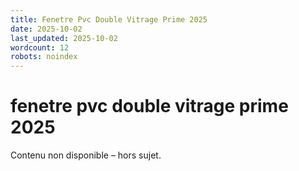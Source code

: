 ```yaml
---
title: Fenetre Pvc Double Vitrage Prime 2025
date: 2025-10-02
last_updated: 2025-10-02
wordcount: 12
robots: noindex
---
```


# fenetre pvc double vitrage prime 2025

Contenu non disponible – hors sujet.